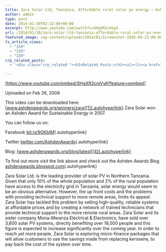 ```yaml
---
title: Zara Solar Ltd, Tanzania, Affordable rural solar pv energy – Ashden Award winner
author: admin
type: post
date: 2014-01-30T02:32:04+00:00
excerpt: http://www.youtube.com/watch?v=SHgXR2cmVyA
url: /2014/01/30/zara-solar-ltd-tanzania-affordable-rural-solar-pv-energy-ashden-award-winner/
featured_image: /wp-content/uploads/2014/01/Screenshot-2016-04-23-00.06.11-1.png
ts_article_views:
  - "159"
  - "159"
  - "159"
crp_related_posts:
  - '<div class="crp_related "><h3>Related Posts:</h3><ul><li><a href="https://scdhub.org/2017/12/25/wastewater-treatment-and-biosolids-management/"    ><img src="https://scdhub.org/wp-content/uploads/2017/12/wastewater-treatment-and-biosoli-150x150.jpg" alt="Wastewater treatment and Biosolids management" title="Wastewater treatment and Biosolids management" width="150" height="150" class="crp_thumb crp_featured" /><span class="crp_title">Wastewater treatment and Biosolids management</span></a></li><li><a href="https://scdhub.org/2018/01/06/household-and-neighborhood-sanitation-infrastructures-excreta-wastewater-disposal-in-developing-countries/"    ><img src="https://scdhub.org/wp-content/plugins/contextual-related-posts/default.png" alt="Household and neighborhood Sanitation Infrastructures: Excreta, wastewater disposal in developing countries" title="Household and neighborhood Sanitation Infrastructures: Excreta, wastewater disposal in developing countries" width="150" height="150" class="crp_thumb crp_default" /><span class="crp_title">Household and neighborhood Sanitation&hellip;</span></a></li><li><a href="https://scdhub.org/2017/12/29/walking-in-sabinas-shoes-world-vision/"    ><img src="https://scdhub.org/wp-content/uploads/2017/12/walking-in-sabinas-shoes-world-v-150x150.jpg" alt="Walking in Sabinas Shoes &#8211; World Vision" title="Walking in Sabinas Shoes &#8211; World Vision" width="150" height="150" class="crp_thumb crp_featured" /><span class="crp_title">Walking in Sabinas Shoes &#8211; World Vision</span></a></li><li><a href="https://scdhub.org/2017/07/28/8006/"    ><img src="https://scdhub.org/wp-content/uploads/2017/07/hqdefault-150x150.jpg" alt="Music" title="Music" width="150" height="150" class="crp_thumb crp_featured" /><span class="crp_title">Music</span></a></li><li><a href="https://scdhub.org/2017/06/11/lead-contamination-beyond-flint-drinking-water-and-childrens-health/"    ><img src="https://scdhub.org/wp-content/uploads/2017/06/Screen-Shot-2017-06-10-at-10.17.39-PM-150x150.png" alt="Lead Contamination Beyond Flint: Drinking Water and Children&#8217;s Health" title="Lead Contamination Beyond Flint: Drinking Water and Children&#8217;s Health" width="150" height="150" class="crp_thumb crp_featured" /><span class="crp_title">Lead Contamination Beyond Flint: Drinking Water and&hellip;</span></a></li><li><a href="https://scdhub.org/founding-board/"    ><img src="https://scdhub.org/wp-content/uploads/2017/04/Screen-Shot-2017-08-14-at-11.39.28-AM-150x150.png" alt="Founding Board" title="Founding Board" width="150" height="150" class="crp_thumb crp_correctfirst" /><span class="crp_title">Founding Board</span></a></li></ul><div class="crp_clear"></div></div>'

---
```

[https://www.youtube.com/embed/SHgXR2cmVyA?feature=oembed]

Uploaded on Feb 26, 2008
  
This video can be downloaded here: [www.ashdenawards.org/winners/zara][1]{.autohyperlink} Zara Solar won an Ashden Award for Sustainable Energy in 2007.

You can follow us on:
  
Facebook [bit.ly/9GKbIM][2]{.autohyperlink}
  
Twitter [twitter.com/AshdenAwards][3]{.autohyperlink}
  
Blog: [www.ashdenawards.org/blog/latest][4]{.autohyperlink}

To find out more visit the link above and check out the Ashden Awards Blog [ashdenawards.blogspot.com][5]{.autohyperlink}

Zara Solar Ltd. is the leading provider of solar PV in Northern Tanzania. Given that only 10% of the whole population and 2% of the rural population have access to the electricity grid in Tanzania, solar energy would seem to be an obvious alternative. However, the up front costs and the problems with providing technical support to more remote areas, limits its appeal. Zara Solar has tackled this problem by selling high-quality, reliable systems at affordable prices and by creating a network of trained technicians that provide technical support to the more remote rural areas. Zara Solar and its sister company Mona-Mwanza Electrical & Electronics, have sold over 3,600 solar PV systems, directly benefiting over 18,000 people and this figure is expected to increase significantly over the coming year. In order to reach yet more people, Zara Solar is exploring micro-finance packages that will allow customers to use the savings made from replacing kerosene, to pay back the cost of the system over time.

 [1]: http://www.ashdenawards.org/winners/zara
 [2]: http://bit.ly/9GKbIM
 [3]: http://twitter.com/AshdenAwards
 [4]: http://www.ashdenawards.org/blog/latest
 [5]: http://ashdenawards.blogspot.com